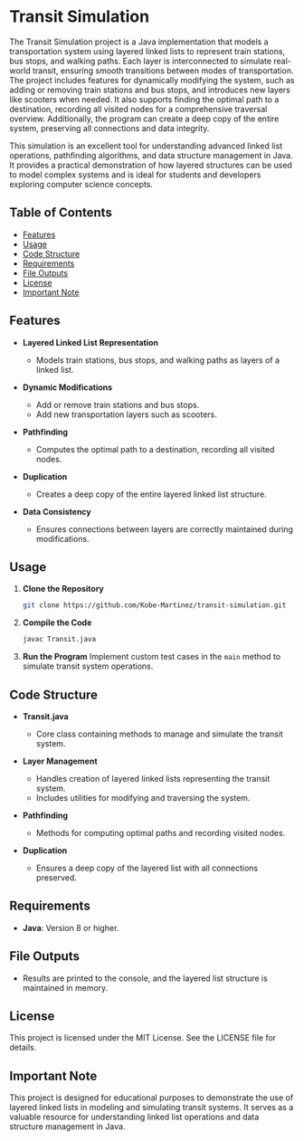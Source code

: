 # Transit Simulation

The Transit Simulation project is a Java implementation that models a transportation system using layered linked lists to represent train stations, bus stops, and walking paths. Each layer is interconnected to simulate real-world transit, ensuring smooth transitions between modes of transportation. The project includes features for dynamically modifying the system, such as adding or removing train stations and bus stops, and introduces new layers like scooters when needed. It also supports finding the optimal path to a destination, recording all visited nodes for a comprehensive traversal overview. Additionally, the program can create a deep copy of the entire system, preserving all connections and data integrity.

This simulation is an excellent tool for understanding advanced linked list operations, pathfinding algorithms, and data structure management in Java. It provides a practical demonstration of how layered structures can be used to model complex systems and is ideal for students and developers exploring computer science concepts.


## Table of Contents

- [Features](#features)
- [Usage](#usage)
- [Code Structure](#code-structure)
- [Requirements](#requirements)
- [File Outputs](#file-outputs)
- [License](#license)
- [Important Note](#important-note)

## Features

- **Layered Linked List Representation**
  - Models train stations, bus stops, and walking paths as layers of a linked list.

- **Dynamic Modifications**
  - Add or remove train stations and bus stops.
  - Add new transportation layers such as scooters.

- **Pathfinding**
  - Computes the optimal path to a destination, recording all visited nodes.

- **Duplication**
  - Creates a deep copy of the entire layered linked list structure.

- **Data Consistency**
  - Ensures connections between layers are correctly maintained during modifications.

## Usage

1. **Clone the Repository**
   ```bash
   git clone https://github.com/Kobe-Martinez/transit-simulation.git
   ```

2. **Compile the Code**
   ```bash
   javac Transit.java
   ```

3. **Run the Program**
   Implement custom test cases in the `main` method to simulate transit system operations.

## Code Structure

- **Transit.java**
  - Core class containing methods to manage and simulate the transit system.

- **Layer Management**
  - Handles creation of layered linked lists representing the transit system.
  - Includes utilities for modifying and traversing the system.

- **Pathfinding**
  - Methods for computing optimal paths and recording visited nodes.

- **Duplication**
  - Ensures a deep copy of the layered list with all connections preserved.

## Requirements

- **Java**: Version 8 or higher.

## File Outputs

- Results are printed to the console, and the layered list structure is maintained in memory.

## License

This project is licensed under the MIT License. See the LICENSE file for details.

## Important Note

This project is designed for educational purposes to demonstrate the use of layered linked lists in modeling and simulating transit systems. It serves as a valuable resource for understanding linked list operations and data structure management in Java.
